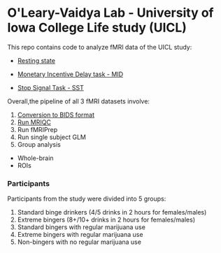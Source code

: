 # O'Leary-Vaidya Lab - University of Iowa College Life study (UICL)

This repo contains code to analyze fMRI data of the UICL study:
* [Resting state](https://github.com/tientong98/OLearyVaidyaLab-UICL/tree/master/SST)

* [Monetary Incentive Delay task - MID](https://github.com/tientong98/OLearyVaidyaLab-UICL/tree/master/MID)

* [Stop Signal Task - SST](https://github.com/tientong98/OLearyVaidyaLab-UICL/tree/master/Rest)


Overall,the pipeline of all 3 fMRI datasets involve:
1. [Conversion to BIDS format](https://github.com/tientong98/OLearyVaidyaLab-UICL/blob/master/Heudiconv.ipynb)
2. [Run MRIQC](https://github.com/tientong98/OLearyVaidyaLab-UICL/blob/master/MRIQC.ipynb)
3. Run fMRIPrep
4. Run single subject GLM
5. Group analysis
  * Whole-brain
  * ROIs

### Participants

Participants from the study were divided into 5 groups:
1. Standard binge drinkers (4/5 drinks in 2 hours for females/males)
2. Extreme bingers (8+/10+ drinks in 2 hours for females/males)
3. Standard bingers with regular marijuana use
4. Extreme bingers with regular marijuana use
5. Non-bingers with no regular marijuana use
